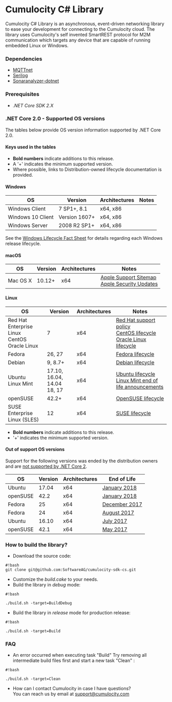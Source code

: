 # Cumulocity C# Library #

Cumulocity C# Library is an asynchronous, event-driven networking library to ease your development for connecting to the Cumulocity cloud. The library uses Cumulocity's self invented SmartREST protocol for M2M communication which targets any device that are capable of running embedded Linux or Windows.
### Dependencies ### 
* [MQTTnet](https://github.com/chkr1011/MQTTnet/blob/master/LICENSE)
* [Serilog](https://github.com/serilog/serilog/blob/dev/LICENSE)
* [Sonaranalyzer-dotnet](https://github.com/SonarSource/sonaranalyzer-dotnet/blob/master/LICENSE)

### Prerequisites ###

* *.NET Core SDK 2.X*

### .NET Core 2.0 - Supported OS versions

The tables below provide OS version information supported by .NET Core 2.0.

#### Keys used in the tables

* **Bold numbers** indicate additions to this release.
* A '+' indicates the minimum supported version.
* Where possible, links to Distribution-owned lifecycle documentation is provided.

#### Windows

OS                            | Version                       | Architectures  | Notes
------------------------------|-------------------------------|----------------|-----
Windows Client                | 7 SP1+, 8.1                  | x64, x86       |
Windows 10 Client             | Version 1607+                 | x64, x86       |
Windows Server                | 2008 R2 SP1+                  | x64, x86       |

See the [Windows Lifecycle Fact Sheet](https://support.microsoft.com/en-us/help/13853/windows-lifecycle-fact-sheet) for details regarding each Windows release lifecycle.

#### macOS

OS                            | Version                       | Architectures  | Notes
------------------------------|-------------------------------|----------------|-----
Mac OS X                      | 10.12+                        | x64            | [Apple Support Sitemap](https://support.apple.com/sitemap) <br> [Apple Security Updates](https://support.apple.com/en-us/HT201222)

#### Linux

OS                            | Version                       | Architectures  | Notes
------------------------------|-------------------------------|----------------|-----
Red Hat Enterprise Linux <br> CentOS <br> Oracle Linux | 7    | x64            | [Red Hat support policy](https://access.redhat.com/support/policy/updates/errata/) <br> [CentOS lifecycle](https://wiki.centos.org/FAQ/General#head-fe8a0be91ee3e7dea812e8694491e1dde5b75e6d) <br> [Oracle Linux lifecycle](http://www.oracle.com/us/support/library/elsp-lifetime-069338.pdf)
Fedora                        | 26, 27                        | x64            | [Fedora lifecycle](https://fedoraproject.org/wiki/End_of_life)
Debian                        | 9, 8.7+                       | x64            | [Debian lifecycle](https://wiki.debian.org/DebianReleases)
Ubuntu <br> Linux Mint        | 17.10, 16.04, 14.04 <br> 18, 17  | x64         | [Ubuntu lifecycle](https://wiki.ubuntu.com/Releases) <br> [Linux Mint end of life announcements](https://forums.linuxmint.com/search.php?keywords=%22end+of+life%22&terms=all&author=&sc=1&sf=titleonly&sr=posts&sk=t&sd=d&st=0&ch=300&t=0&submit=Search)
openSUSE                      | 42.2+                         | x64            | [OpenSUSE lifecycle](https://en.opensuse.org/Lifetime)
SUSE Enterprise Linux (SLES)  | 12                            | x64            | [SUSE lifecycle](https://www.suse.com/lifecycle/)

* **Bold numbers** indicate additions to this release.
* '+' indicates the minimum supported version.

#### Out of support OS versions

Support for the following versions was ended by the distribution owners and are [not supported by .NET Core 2](https://github.com/dotnet/core/blob/master/os-lifecycle-policy.md).

OS                            | Version                       | Architectures  | End of Life
------------------------------|-------------------------------|----------------|-----
Ubuntu                        | 17.04                         | x64            | [January 2018](https://lists.ubuntu.com/archives/ubuntu-announce/2018-January.txt)
openSUSE                      | 42.2                          | x64            | [January 2018](https://lists.opensuse.org/opensuse-security-announce/2017-11/msg00066.html)
Fedora                        | 25                            | x64            | [December 2017](https://fedoramagazine.org/fedora-25-end-life/)
Fedora                        | 24                            | x64            | [August 2017](https://fedoramagazine.org/fedora-24-eol/)
Ubuntu                        | 16.10                         | x64            | [July 2017](https://lists.ubuntu.com/archives/ubuntu-announce/2017-July/000223.html)
openSUSE                      | 42.1                          | x64            | [May 2017](https://lists.opensuse.org/opensuse-security-announce/2017-05/msg00053.html)

### How to build the library? ###

* Download the source code:

```
#!bash
git clone git@github.com:SoftwareAG/cumulocity-sdk-cs.git
```

* Customize the *build.cake* to your needs.
* Build the library in *debug* mode:

```
#!bash

./build.sh -target=BuildDebug
```

* Build the library in *release* mode for production release:

```
#!bash

./build.sh -target=Build

```


### FAQ ###
* An error occurred when executing task "Build" 
  Try removing all intermediate build files first and start a new task "Clean" :

```
#!bash

./build.sh -target=Clean
```

* How can I contact Cumulocity in case I have questions?  
  You can reach us by email at support@cumulocity.com
